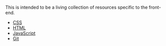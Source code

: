 This is intended to be a living collection of resources specific to the front-end.

- [CSS](/css/README.md)
- [HTML](/html/README.md)
- [JavaScript](/js/README.md)
- [Git](/git/README.md)